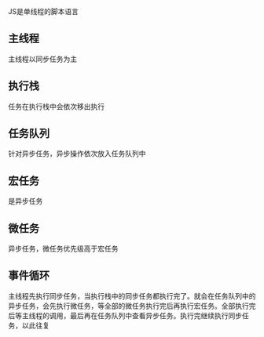 JS是单线程的脚本语言

## 主线程

主线程以同步任务为主

## 执行栈

任务在执行栈中会依次移出执行

## 任务队列

针对异步任务，异步操作依次放入任务队列中

## 宏任务

是异步任务

## 微任务

异步任务，微任务优先级高于宏任务

## 事件循环

主线程先执行同步任务，当执行栈中的同步任务都执行完了。就会在任务队列中的异步任务，会先执行微任务，等全部的微任务执行完后再执行宏任务。全部执行完后等主线程的调用，最后再在任务队列中查看异步任务。执行完继续执行同步任务，以此往复

